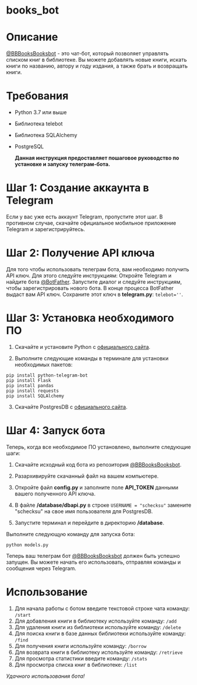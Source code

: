 # books_bot

# Описание

[@BBBooksBooksbot](https://xn--80affa3aj0al.xn--80asehdb/#@BBBooksBooksbot) - это чат-бот, который позволяет управлять списком книг в библиотеке. Вы можете добавлять новые книги, искать книги по названию, автору и году издания, а также брать и возвращать книги.

# Требования

- Python 3.7 или выше
- Библиотека telebot
- Библиотека SQLAlchemy
- PostgreSQL

  __Данная инструкция предоставляет пошаговое руководство по установке и запуску телеграм-бота.__

# Шаг 1: Создание аккаунта в Telegram

Если у вас уже есть аккаунт Telegram, пропустите этот шаг. В противном случае, скачайте официальное мобильное приложение Telegram и зарегистрируйтесь.

# Шаг 2: Получение API ключа

Для того чтобы использовать телеграм бота, вам необходимо получить API ключ. Для этого следуйте инструкциям:
Откройте Telegram и найдите бота [@BotFather](https://xn--80affa3aj0al.xn--80asehdb/#@BotFather).
Запустите диалог и следуйте инструкциям, чтобы зарегистрировать нового бота.
В конце процесса BotFather выдаст вам API ключ. Сохраните этот ключ в __telegram.py__:  ```telebot=''```.

# Шаг 3: Установка необходимого ПО

1. Скачайте и установите Python с [официального сайта](https://www.python.org/downloads/).

2. Выполните следующие команды в терминале для установки необходимых пакетов:
```
pip install python-telegram-bot
pip install Flask
pip install pandas
pip install requests
pip install SQLAlchemy
```
3. Скачайте PostgresDB с [официального сайта](https://www.postgresql.org/download/).

# Шаг 4: Запуск бота

Теперь, когда все необходимое ПО установлено, выполните следующие шаги:

1. Скачайте исходный код бота из репозитория [@BBBooksBooksbot](https://xn--80affa3aj0al.xn--80asehdb/#@BBBooksBooksbot).

2. Разархивируйте скачанный файл на вашем компьютере.

3. Откройте файл __config.py__ и заполните поле __API_TOKEN__ данными вашего полученного API ключа.

4. В файле __/database/dbapi.py__ в строке ```USERNAME = "schecksu"``` замените "schecksu" на свое имя пользователя для PostgresDB.

5. Запустите терминал и перейдите в директорию __/database__.

Выполните следующую команду для запуска бота:
```
python models.py
```
Теперь ваш телеграм бот [@BBBooksBooksbot](https://xn--80affa3aj0al.xn--80asehdb/#@BBBooksBooksbot) должен быть успешно запущен. Вы можете начать его использовать, отправляя команды и сообщения через Telegram.

# Использование

1. Для начала работы с ботом введите текстовой строке чата команду: ```/start```
2. Для добавления книги в библиотеку используйте команду: ```/add```
3. Для удаления книги из библиотеки используйте команду: ```/delete```
4. Для поиска книги в базе данных библиотеки используйте команду: ```/find```
5. Для получения книги используйте команду: ```/borrow```
6. Для возврата книги в библиотеку используйте команду: ```/retrieve```
7. Для просмотра статистики введите команду: ```/stats```
8. Для просмотра списка книг в библиотеке: ```/list```

_Удачного использования бота!_
